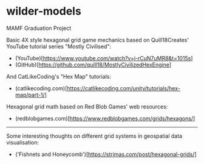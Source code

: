 # wilder-models
MAMF Graduation Project

Basic 4X style hexagonal grid game mechanics based on Quill18Creates' YouTube tutorial series "Mostly Civilised":
* (YouTube)[https://www.youtube.com/watch?v=j-rCuN7uMR8&t=1015s]
* (GitHub)[https://github.com/quill18/MostlyCivilizedHexEngine]

And CatLikeCoding's "Hex Map" tutorials:
* (catlikecoding.com)[https://catlikecoding.com/unity/tutorials/hex-map/part-1/]

Hexagonal grid math based on Red Blob Games' web resources:
* (redblobgames.com)[https://www.redblobgames.com/grids/hexagons/]

---

Some interesting thoughts on different grid systems in geospatial data visualisation:
* ('Fishnets and Honeycomb')[https://strimas.com/post/hexagonal-grids/]


